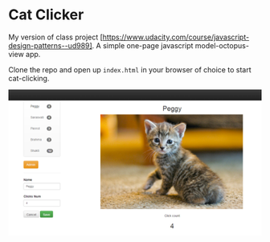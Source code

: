 # Cat Clicker

My version of class project [https://www.udacity.com/course/javascript-design-patterns--ud989].
A simple one-page javascript model-octopus-view app.

Clone the repo and open up `index.html` in your browser of choice to start cat-clicking.

![alt tag](catclicker.png)
